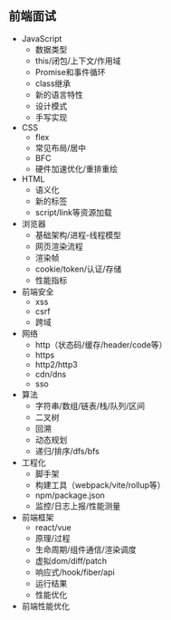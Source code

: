 ## 前端面试

- JavaScript
  - 数据类型
  - this/闭包/上下文/作用域
  - Promise和事件循环
  - class继承
  - 新的语言特性
  - 设计模式
  - 手写实现
- CSS
  - flex
  - 常见布局/居中
  - BFC
  - 硬件加速优化/重排重绘
- HTML
  - 语义化
  - 新的标签
  - script/link等资源加载
- 浏览器
  - 基础架构/进程-线程模型
  - 网页渲染流程
  - 渲染帧
  - cookie/token/认证/存储
  - 性能指标
- 前端安全
  - xss
  - csrf
  - 跨域
- 网络
  - http（状态码/缓存/header/code等）
  - https
  - http2/http3
  - cdn/dns
  - sso
- 算法
  - 字符串/数组/链表/栈/队列/区间
  - 二叉树
  - 回溯
  - 动态规划
  - 递归/排序/dfs/bfs
- 工程化
  - 脚手架
  - 构建工具（webpack/vite/rollup等）
  - npm/package.json
  - 监控/日志上报/性能测量
- 前端框架
  - react/vue
  - 原理/过程
  - 生命周期/组件通信/渲染调度
  - 虚拟dom/diff/patch
  - 响应式/hook/fiber/api
  - 运行结果
  - 性能优化
- 前端性能优化
